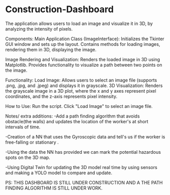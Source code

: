 # Construction-Dashboard
The application allows users to load an image and visualize it in 3D, by analyzing the intensity of pixels.

Components:
Main Application Class (ImageInterface):
Initializes the Tkinter GUI window and sets up the layout.
Contains methods for loading images, rendering them in 3D, displaying the image.

Image Rendering and Visualization:
Renders the loaded image in 3D using Matplotlib.
Provides functionality to visualize a path between two points on the image.

Functionality:
Load Image: Allows users to select an image file (supports .png, .jpg, and .jpeg) and displays it in grayscale.
3D Visualization: Renders the grayscale image in a 3D plot, where the x and y axes represent pixel coordinates, and the z-axis represents pixel intensity.

How to Use:
Run the script.
Click "Load Image" to select an image file.

Notes/ extra additions:
-Add a path finding algorithm that avoids obstacle(the walls) and updates the location of the worker's at short intervals of time.

-Creation of a NN that uses the Gyroscopic data and tell's us if the worker is free-falling or stationary .

-Using the data the NN  has provided we can mark the potential hazardous spots on the 3D map.

-Using Digital Twin for updating the 3D model real time by using sensors and making a YOLO model to compare and update.

PS: THIS DASHBOARD IS STILL UNDER CONSTRUCTION AND A THE PATH FINDING ALGORITHM IS STILL UNDER WORK.


